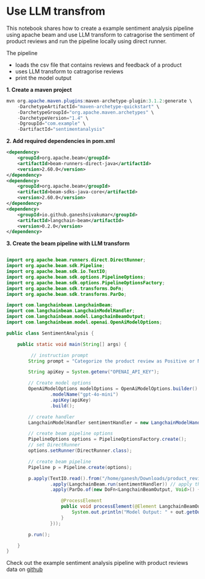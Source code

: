 # Use LLM transfrom

This notebook shares how to create a example sentiment analysis pipeline using apache beam
and use LLM transform to catragorise the sentiment of product reviews
and run the pipeline locally using direct runner.

The pipeline

- loads the csv file that contains reviews and feedback of a product
- uses LLM transform to catragorise reviews
- print the model output

**1. Create a maven project**

```java
mvn org.apache.maven.plugins:maven-archetype-plugin:3.1.2:generate \
    -DarchetypeArtifactId="maven-archetype-quickstart" \
    -DarchetypeGroupId="org.apache.maven.archetypes" \
    -DarchetypeVersion="1.4" \
    -DgroupId="com.example" \
    -DartifactId="sentimentanalysis"

```

**2. Add required dependencies in pom.xml**

```xml
<dependency>
    <groupId>org.apache.beam</groupId>
    <artifactId>beam-runners-direct-java</artifactId>
    <version>2.60.0</version>
</dependency>
<dependency>
    <groupId>org.apache.beam</groupId>
    <artifactId>beam-sdks-java-core</artifactId>
    <version>2.60.0</version>
</dependency>
<dependency>
    <groupId>io.github.ganeshsivakumar</groupId>
    <artifactId>langchain-beam</artifactId>
    <version>0.2.0</version>
</dependency>

```

**3. Create the beam pipeline with LLM transform**

```java

import org.apache.beam.runners.direct.DirectRunner;
import org.apache.beam.sdk.Pipeline;
import org.apache.beam.sdk.io.TextIO;
import org.apache.beam.sdk.options.PipelineOptions;
import org.apache.beam.sdk.options.PipelineOptionsFactory;
import org.apache.beam.sdk.transforms.DoFn;
import org.apache.beam.sdk.transforms.ParDo;

import com.langchainbeam.LangchainBeam;
import com.langchainbeam.LangchainModelHandler;
import com.langchainbeam.model.LangchainBeamOutput;
import com.langchainbeam.model.openai.OpenAiModelOptions;

public class SentimentAnalysis {

    public static void main(String[] args) {

         // instruction prompt
        String prompt = "Categorize the product review as Positive or Negative.";

        String apiKey = System.getenv("OPENAI_API_KEY");

        // Create model options
        OpenAiModelOptions modelOptions = OpenAiModelOptions.builder()
                .modelName("gpt-4o-mini")
                .apiKey(apiKey)
                .build();

        // create handler
        LangchainModelHandler sentimentHandler = new LangchainModelHandler(modelOptions, prompt);

        // create beam pipeline options
        PipelineOptions options = PipelineOptionsFactory.create();
        // set DirectRunner
        options.setRunner(DirectRunner.class);

        // create beam pipeline
        Pipeline p = Pipeline.create(options);

        p.apply(TextIO.read().from("/home/ganesh/Downloads/product_reviews.csv"))// set file path
                .apply(LangchainBeam.run(sentimentHandler)) // apply the LLM transform.
                .apply(ParDo.of(new DoFn<LangchainBeamOutput, Void>() {

                    @ProcessElement
                    public void processElement(@Element LangchainBeamOutput out) {
                        System.out.println("Model Output: " + out.getOutput());
                    }
                }));

        p.run();

    }
}
```

Check out the example sentiment analysis pipeline with product reviews data on [github](https://github.com/Ganeshsivakumar/langchain-beam/blob/main/example/langchain-beam-example/src/main/java/com/langchainbeam/example/SentimentAnalysis.java)
